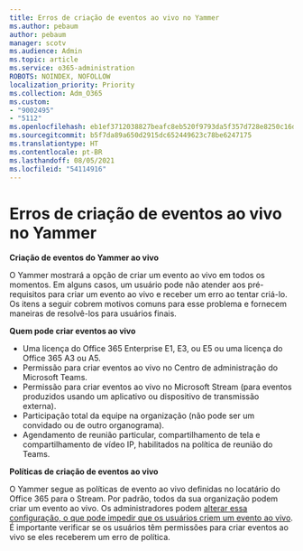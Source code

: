```yaml
---
title: Erros de criação de eventos ao vivo no Yammer
ms.author: pebaum
author: pebaum
manager: scotv
ms.audience: Admin
ms.topic: article
ms.service: o365-administration
ROBOTS: NOINDEX, NOFOLLOW
localization_priority: Priority
ms.collection: Adm_O365
ms.custom:
- "9002495"
- "5112"
ms.openlocfilehash: eb1ef3712038827beafc8eb520f9793da5f357d728e8250c16d88a99b8b5fe20
ms.sourcegitcommit: b5f7da89a650d2915dc652449623c78be6247175
ms.translationtype: HT
ms.contentlocale: pt-BR
ms.lasthandoff: 08/05/2021
ms.locfileid: "54114916"
---
```

# <a name="live-events-in-yammer-creation-errors"></a>Erros de criação de eventos ao vivo no Yammer

**Criação de eventos do Yammer ao vivo**

O Yammer mostrará a opção de criar um evento ao vivo em todos os momentos. Em alguns casos, um usuário pode não atender aos pré-requisitos para criar um evento ao vivo e receber um erro ao tentar criá-lo. Os itens a seguir cobrem motivos comuns para esse problema e fornecem maneiras de resolvê-los para usuários finais.

**Quem pode criar eventos ao vivo**
- Uma licença do Office 365 Enterprise E1, E3, ou E5 ou uma licença do Office 365 A3 ou A5.
- Permissão para criar eventos ao vivo no Centro de administração do Microsoft Teams.
- Permissão para criar eventos ao vivo no Microsoft Stream (para eventos produzidos usando um aplicativo ou dispositivo de transmissão externa).
- Participação total da equipe na organização (não pode ser um convidado ou de outro organograma).
- Agendamento de reunião particular, compartilhamento de tela e compartilhamento de vídeo IP, habilitados na política de reunião do Teams.

**Políticas de criação de eventos ao vivo**

O Yammer segue as políticas de evento ao vivo definidas no locatário do Office 365 para o Stream. Por padrão, todos da sua organização podem criar um evento ao vivo. Os administradores podem [alterar essa configuração, o que pode impedir que os usuários criem um evento ao vivo](https://docs.microsoft.com/stream/live-event-administration#enabling-and-restricting-users-to-creating). É importante verificar se os usuários têm permissões para criar eventos ao vivo se eles receberem um erro de política.

